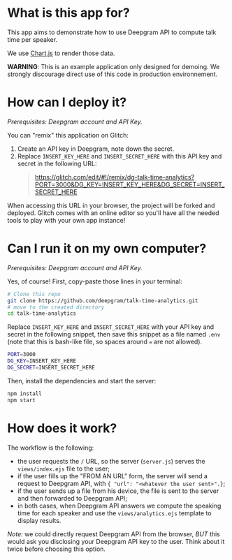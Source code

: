 # What is this app for?

This app aims to demonstrate how to use Deepgram API to compute
talk time per speaker.

We use [Chart.js](https://chartjs.org/) to render those data.

**WARNING**: This is an example application only designed for demoing. We
strongly discourage direct use of this code in production environnement.

# How can I deploy it?

_Prerequisites: Deepgram account and API Key._

You can "remix" this application on Glitch:

1. Create an API key in Deepgram, note down the secret.
2. Replace `INSERT_KEY_HERE` and `INSERT_SECRET_HERE`
   with this API key and secret in the following URL:
   > https://glitch.com/edit/#!/remix/dg-talk-time-analytics?PORT=3000&DG_KEY=INSERT_KEY_HERE&DG_SECRET=INSERT_SECRET_HERE

When accessing this URL in your browser, the project will be forked and deployed. Glitch comes with
an online editor so you'll have all the needed tools to play with your own app instance!

# Can I run it on my own computer?

_Prerequisites: Deepgram account and API Key._

Yes, of course! First, copy-paste those lines in your terminal:

```bash
# Clone this repo
git clone https://github.com/deepgram/talk-time-analytics.git
# move to the created directory
cd talk-time-analytics
```

Replace `INSERT_KEY_HERE` and `INSERT_SECRET_HERE` with your API key and secret
in the following snippet, then save this snippet as a file named `.env`
(note that this is bash-like file, so spaces around `=` are not allowed).

```bash
PORT=3000
DG_KEY=INSERT_KEY_HERE
DG_SECRET=INSERT_SECRET_HERE
```

Then, install the dependencies and start the server:

```bash
npm install
npm start
```

# How does it work?

The workflow is the following:

- the user requests the `/` URL, so the server (`server.js`) serves the
  `views/index.ejs` file to the user;
- if the user fills up the "FROM AN URL" form, the server will send a
  request to Deepgram API, with `{ "url": "<whatever the user sent>".}`;
- if the user sends up a file from his device, the file is sent to the
  server and then forwarded to Deepgram API;
- in both cases, when Deepgram API answers we compute the speaking time
  for each speaker and use the `views/analytics.ejs` template to display
  results.

_Note:_ we could directly request Deepgram API from the browser, _BUT_ this would
ask you disclosing your Deepgram API key to the user. Think about it twice
before choosing this option.
